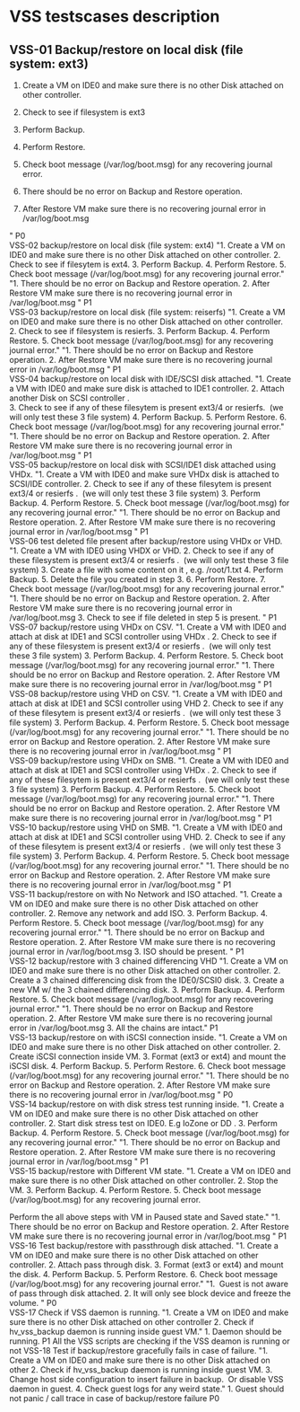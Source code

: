 VSS testscases description
==========================

VSS-01	Backup/restore on local disk (file system: ext3)
--------------------------------------------------------		

1. Create a VM on IDE0 and make sure there is no other Disk attached on other controller.
2. Check to see if filesystem is ext3
3. Perform Backup. 
4. Perform Restore. 
5. Check boot message (/var/log/boot.msg) for any recovering journal error.

1. There should be no error on Backup and Restore operation. 
2. After Restore VM make sure there is no recovering journal error in /var/log/boot.msg								

"	P0	
VSS-02	backup/restore on local disk (file system: ext4)	"1. Create a VM on IDE0 and make sure there is no other Disk attached on other controller.
2. Check to see if filesytem is ext4.
3. Perform Backup. 
4. Perform Restore. 
5. Check boot message (/var/log/boot.msg) for any recovering journal error."	"1. There should be no error on Backup and Restore operation. 
2. After Restore VM make sure there is no recovering journal error in /var/log/boot.msg
"	P1	
VSS-03	backup/restore on local disk (file system: reiserfs)	"1. Create a VM on IDE0 and make sure there is no other Disk attached on other controller.
2. Check to see if filesystem is resierfs.
3. Perform Backup. 
4. Perform Restore. 
5. Check boot message (/var/log/boot.msg) for any recovering journal error."	"1. There should be no error on Backup and Restore operation. 
2. After Restore VM make sure there is no recovering journal error in /var/log/boot.msg
"	P1	
VSS-04	backup/restore on local disk with IDE/SCSI disk attached.	"1. Create a VM with IDE0 and make sure disk is attached to IDE1 controller.
2. Attach another Disk on SCSI controller . 	
3. Check to see if any of these filesytem is present ext3/4 or resierfs.  (we will only test these 3 file system)
4. Perform Backup. 
5. Perform Restore. 
6. Check boot message (/var/log/boot.msg) for any recovering journal error."	"1. There should be no error on Backup and Restore operation. 
2. After Restore VM make sure there is no recovering journal error in /var/log/boot.msg
"	P1	
VSS-05	backup/restore on local disk with SCSI/IDE1 disk attached using VHDx.	"1. Create a VM with IDE0 and make sure VHDx disk is attached to SCSI/IDE controller.
2. Check to see if any of these filesytem is present ext3/4 or resierfs .  (we will only test these 3 file system)
3. Perform Backup. 
4. Perform Restore. 
5. Check boot message (/var/log/boot.msg) for any recovering journal error."	"1. There should be no error on Backup and Restore operation. 
2. After Restore VM make sure there is no recovering journal error in /var/log/boot.msg
"	P1	
VSS-06	test deleted file present after backup/restore using VHDx or VHD.	"1. Create a VM with IDE0 using VHDX or VHD.
2. Check to see if any of these filesystem is present ext3/4 or resierfs .  (we will only test these 3 file system)
3. Create a file with some content on it , e.g. /root/1.txt
4. Perform Backup. 
5. Delete the file you created in step 3.
6. Perform Restore. 
7. Check boot message (/var/log/boot.msg) for any recovering journal error."	"1. There should be no error on Backup and Restore operation. 
2. After Restore VM make sure there is no recovering journal error in /var/log/boot.msg
3. Check to see if file deleted in step 5 is present.
"	P1	
VSS-07	backup/restore using VHDx on CSV.	"1. Create a VM with IDE0 and attach at disk at IDE1 and SCSI controller using VHDx .
2. Check to see if any of these filesystem is present ext3/4 or resierfs .  (we will only test these 3 file system)
3. Perform Backup. 
4. Perform Restore. 
5. Check boot message (/var/log/boot.msg) for any recovering journal error."	"1. There should be no error on Backup and Restore operation. 
2. After Restore VM make sure there is no recovering journal error in /var/log/boot.msg
"	P1	
VSS-08	backup/restore using VHD on CSV.	"1. Create a VM with IDE0 and attach at disk at IDE1 and SCSI controller using VHD 
2. Check to see if any of these filesytem is present ext3/4 or resierfs .  (we will only test these 3 file system)
3. Perform Backup. 
4. Perform Restore. 
5. Check boot message (/var/log/boot.msg) for any recovering journal error."	"1. There should be no error on Backup and Restore operation. 
2. After Restore VM make sure there is no recovering journal error in /var/log/boot.msg
"	P1	
VSS-09	backup/restore using VHDx on SMB.	"1. Create a VM with IDE0 and attach at disk at IDE1 and SCSI controller using VHDx .
2. Check to see if any of these filesytem is present ext3/4 or resierfs .  (we will only test these 3 file system)
3. Perform Backup. 
4. Perform Restore. 
5. Check boot message (/var/log/boot.msg) for any recovering journal error."	"1. There should be no error on Backup and Restore operation. 
2. After Restore VM make sure there is no recovering journal error in /var/log/boot.msg
"	P1	
VSS-10	backup/restore using VHD on SMB.	"1. Create a VM with IDE0 and attach at disk at IDE1 and SCSI controller using VHD.
2. Check to see if any of these filesytem is present ext3/4 or resierfs .  (we will only test these 3 file system)
3. Perform Backup. 
4. Perform Restore. 
5. Check boot message (/var/log/boot.msg) for any recovering journal error."	"1. There should be no error on Backup and Restore operation. 
2. After Restore VM make sure there is no recovering journal error in /var/log/boot.msg
"	P1	
VSS-11	backup/restore on with No Network and ISO attached.	"1. Create a VM on IDE0 and make sure there is no other Disk attached on other controller.
2. Remove any network and add ISO. 
3. Perform Backup. 
4. Perform Restore. 
5. Check boot message (/var/log/boot.msg) for any recovering journal error."	"1. There should be no error on Backup and Restore operation. 
2. After Restore VM make sure there is no recovering journal error in /var/log/boot.msg
3. ISO should be present.
"	P1	
VSS-12	backup/restore with 3 chained differencing VHD	"1. Create a VM on IDE0 and make sure there is no other Disk attached on other controller.
2. Create a 3 chained differencing disk from the IDE0/SCSI0 disk. 
3. Create a new VM w/ the 3 chained differencing disk.
3. Perform Backup. 
4. Perform Restore. 
5. Check boot message (/var/log/boot.msg) for any recovering journal error."	"1. There should be no error on Backup and Restore operation. 
2. After Restore VM make sure there is no recovering journal error in /var/log/boot.msg
3. All the chains are intact."	P1	
VSS-13	backup/restore on with iSCSI connection inside.	"1. Create a VM on IDE0 and make sure there is no other Disk attached on other controller.
2. Create iSCSI connection inside VM. 
3. Format (ext3 or ext4) and mount the iSCSI disk.
4. Perform Backup. 
5. Perform Restore. 
6. Check boot message (/var/log/boot.msg) for any recovering journal error."	"1. There should be no error on Backup and Restore operation. 
2. After Restore VM make sure there is no recovering journal error in /var/log/boot.msg
"	P0	
VSS-14	backup/restore on with disk stress test running inside. 	"1. Create a VM on IDE0 and make sure there is no other Disk attached on other controller.
2. Start disk stress test on IDE0. E.g IoZone or DD .
3. Perform Backup. 
4. Perform Restore. 
5. Check boot message (/var/log/boot.msg) for any recovering journal error."	"1. There should be no error on Backup and Restore operation. 
2. After Restore VM make sure there is no recovering journal error in /var/log/boot.msg
"	P1	
VSS-15	backup/restore with Different VM state.	"1. Create a VM on IDE0 and make sure there is no other Disk attached on other controller.
2. Stop the VM.
3. Perform Backup. 
4. Perform Restore. 
5. Check boot message (/var/log/boot.msg) for any recovering journal error.

Perform the all above steps with VM in Paused state and Saved state."	"1. There should be no error on Backup and Restore operation. 
2. After Restore VM make sure there is no recovering journal error in /var/log/boot.msg
"	P1	
VSS-16	Test backup/restore with passthrough disk attached.	"1. Create a VM on IDE0 and make sure there is no other Disk attached on other controller.
2. Attach pass through disk. 
3. Format (ext3 or ext4) and mount the disk.
4. Perform Backup. 
5. Perform Restore. 
6. Check boot message (/var/log/boot.msg) for any recovering journal error."	"1.  Guest is not aware of pass through disk attached. 
2. It will only see block device and freeze the volume.
"	P0	
VSS-17	Check if VSS daemon is running. 	"1. Create a VM on IDE0 and make sure there is no other Disk attached on other controller
2. Check if hv_vss_backup daemon is running inside guest VM."	1. Daemon should be running. 	P1	All the VSS scripts are checking if the VSS deamon is running or not
VSS-18	Test if backup/restore gracefully fails in case of failure.	"1. Create a VM on IDE0 and make sure there is no other Disk attached on other 
2. Check if hv_vss_backup daemon is running inside guest VM. 
3. Change host side configuration to insert failure in backup.  Or disable VSS daemon in guest.
4. Check guest logs for any weird state."	1. Guest should not panic / call trace in case of backup/restore failure	P0	